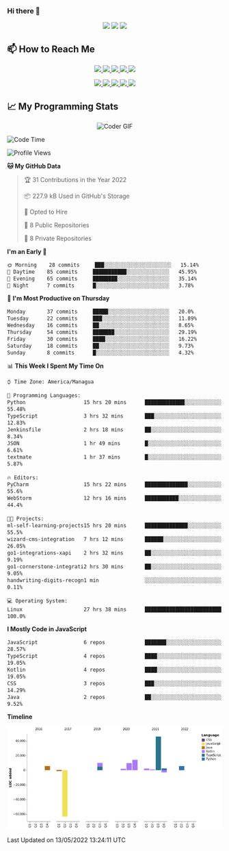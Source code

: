 ### Hi there 👋

<!--
**DevKenny/DevKenny** is a ✨ _special_ ✨ repository because its `README.md` (this file) appears on your GitHub profile.

Here are some ideas to get you started:

- 🔭 I’m currently working on ...
- 🌱 I’m currently learning ...
- 👯 I’m looking to collaborate on ...
- 🤔 I’m looking for help with ...
- 💬 Ask me about ...
- 📫 How to reach me: ...
- 😄 Pronouns: ...
- ⚡ Fun fact: ...
-->

<p align = "center">
  <img src="https://github-readme-stats.vercel.app/api?username=DevKenny&count_private=true&show_icons=true&theme=graywhite&line_height=30&hide_border=true">
  <img src="https://github-readme-stats.vercel.app/api/top-langs/?username=DevKenny&hide=html,css&theme=graywhite&hide_border=true">
  <img src="https://github-profile-summary-cards.vercel.app/api/cards/profile-details?username=DevKenny&theme=vue">
</p>

## 📫 How to Reach Me

<p align="center">
 <a href="https://devkenny.github.io">
  <img src="https://img.shields.io/badge/DevKenny-%23206A5D.svg?&style=for-the-badge&logo=jquery&logoColor=white" />
 </a>

 <a href="https://www.linkedin.com/in/hreal92">
  <img src="https://img.shields.io/badge/connect-%230077B5.svg?&style=for-the-badge&logo=linkedin&logoColor=white" />
 </a>

 <a href="https://join.skype.com/invite/IQ6gVADlpBSM">
  <img src="https://img.shields.io/badge/chat-%2300AFF0.svg?&style=for-the-badge&logo=skype&logoColor=white" />
 </a>

 <a href="mailto:realherrold@gmail.com">
  <img src="https://img.shields.io/badge/email-%23C14438.svg?&style=for-the-badge&logo=Gmail&logoColor=white" />
 </a>

 <a href="https://wa.me/50589517503">
  <img src="https://img.shields.io/badge/Whatsapp-%2300BFA5.svg?&style=for-the-badge&logo=Whatsapp&logoColor=white" />
 </a>
</p>

<p align="center">
  <a href="#">
    <img src="https://badges.pufler.dev/visits/DevKenny/DevKenny?style=flat-square&color=green&logo=github">
  </a>
  <a href="#">
    <img src="https://badges.pufler.dev/years/DevKenny?style=flat-square&color=green&logo=github">
  </a>
  <a href="#">
    <img src="https://badges.pufler.dev/repos/DevKenny?style=flat-square&color=green&logo=github">
  </a>
  <a href="#">
    <img src="https://badges.pufler.dev/gists/DevKenny?style=flat-square&color=green&logo=github">
  </a>
  <a href="#">
    <img src="https://badges.pufler.dev/commits/monthly/DevKenny?style=flat-square&color=green&logo=github">
  </a>
</p>

## 📈 My Programming Stats

<p align="center">
 <img src="https://www.mygo.ge/uploads/blog/1584023795.jpg" alt="Coder GIF" style="max-width:500px">
</p>

<!--START_SECTION:waka-->
![Code Time](http://img.shields.io/badge/Code%20Time-3%2C791%20hrs%2059%20mins-blue)

![Profile Views](http://img.shields.io/badge/Profile%20Views-0-blue)

**🐱 My GitHub Data** 

> 🏆 31 Contributions in the Year 2022
 > 
> 📦 227.9 kB Used in GitHub's Storage 
 > 
> 💼 Opted to Hire
 > 
> 📜 8 Public Repositories 
 > 
> 🔑 8 Private Repositories  
 > 
**I'm an Early 🐤** 

```text
🌞 Morning    28 commits     ███░░░░░░░░░░░░░░░░░░░░░░   15.14% 
🌆 Daytime    85 commits     ███████████░░░░░░░░░░░░░░   45.95% 
🌃 Evening    65 commits     ████████░░░░░░░░░░░░░░░░░   35.14% 
🌙 Night      7 commits      █░░░░░░░░░░░░░░░░░░░░░░░░   3.78%

```
📅 **I'm Most Productive on Thursday** 

```text
Monday       37 commits     █████░░░░░░░░░░░░░░░░░░░░   20.0% 
Tuesday      22 commits     ███░░░░░░░░░░░░░░░░░░░░░░   11.89% 
Wednesday    16 commits     ██░░░░░░░░░░░░░░░░░░░░░░░   8.65% 
Thursday     54 commits     ███████░░░░░░░░░░░░░░░░░░   29.19% 
Friday       30 commits     ████░░░░░░░░░░░░░░░░░░░░░   16.22% 
Saturday     18 commits     ██░░░░░░░░░░░░░░░░░░░░░░░   9.73% 
Sunday       8 commits      █░░░░░░░░░░░░░░░░░░░░░░░░   4.32%

```


📊 **This Week I Spent My Time On** 

```text
⌚︎ Time Zone: America/Managua

💬 Programming Languages: 
Python                   15 hrs 20 mins      █████████████░░░░░░░░░░░░   55.48% 
TypeScript               3 hrs 32 mins       ███░░░░░░░░░░░░░░░░░░░░░░   12.83% 
Jenkinsfile              2 hrs 18 mins       ██░░░░░░░░░░░░░░░░░░░░░░░   8.34% 
JSON                     1 hr 49 mins        █░░░░░░░░░░░░░░░░░░░░░░░░   6.61% 
textmate                 1 hr 37 mins        █░░░░░░░░░░░░░░░░░░░░░░░░   5.87%

🔥 Editors: 
PyCharm                  15 hrs 22 mins      ██████████████░░░░░░░░░░░   55.6% 
WebStorm                 12 hrs 16 mins      ███████████░░░░░░░░░░░░░░   44.4%

🐱‍💻 Projects: 
ml-self-learning-projects15 hrs 20 mins      ██████████████░░░░░░░░░░░   55.5% 
wizard-cms-integration   7 hrs 12 mins       ██████░░░░░░░░░░░░░░░░░░░   26.05% 
go1-integrations-xapi    2 hrs 32 mins       ██░░░░░░░░░░░░░░░░░░░░░░░   9.19% 
go1-cornerstone-integrati2 hrs 30 mins       ██░░░░░░░░░░░░░░░░░░░░░░░   9.05% 
handwriting-digits-recogn1 min               ░░░░░░░░░░░░░░░░░░░░░░░░░   0.11%

💻 Operating System: 
Linux                    27 hrs 38 mins      █████████████████████████   100.0%

```

**I Mostly Code in JavaScript** 

```text
JavaScript               6 repos             ███████░░░░░░░░░░░░░░░░░░   28.57% 
TypeScript               4 repos             ████░░░░░░░░░░░░░░░░░░░░░   19.05% 
Kotlin                   4 repos             ████░░░░░░░░░░░░░░░░░░░░░   19.05% 
CSS                      3 repos             ███░░░░░░░░░░░░░░░░░░░░░░   14.29% 
Java                     2 repos             ██░░░░░░░░░░░░░░░░░░░░░░░   9.52%

```


**Timeline**

![Chart not found](https://raw.githubusercontent.com/DevKenny/DevKenny/main/charts/bar_graph.png) 


 Last Updated on 13/05/2022 13:24:11 UTC
<!--END_SECTION:waka-->
